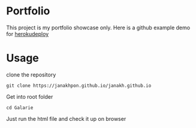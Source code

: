 # Portfolio
This project is my portfolio showcase only. Here is a github example demo for [herokudeploy](https://janakhpon.github.io/janakh.github.io)



# Usage

clone the repository

    git clone https://janakhpon.github.io/janakh.github.io

Get into root folder

    cd Galarie

Just run the html file and check it up on browser



